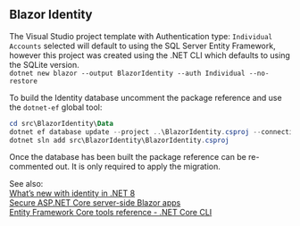 ## Blazor Identity

The Visual Studio project template with Authentication type: `Individual Accounts` selected will default to using the SQL Server Entity Framework, however this project was created using the .NET CLI which defaults to using the SQLite version.\
`dotnet new blazor --output BlazorIdentity --auth Individual --no-restore`

To build the Identity database uncomment the package reference and use the `dotnet-ef` global tool:

```powershell
cd src\BlazorIdentity\Data
dotnet ef database update --project ..\BlazorIdentity.csproj --connection "Data Source=Data\app.db"
dotnet sln add src\BlazorIdentity\BlazorIdentity.csproj
```
Once the database has been built the package reference can be re-commented out. It is only required to apply the migration.

See also:\
[What’s new with identity in .NET 8](https://devblogs.microsoft.com/dotnet/whats-new-with-identity-in-dotnet-8/#the-blazor-identity-ui)\
[Secure ASP.NET Core server-side Blazor apps](https://learn.microsoft.com/en-us/aspnet/core/blazor/security/server)\
[Entity Framework Core tools reference - .NET Core CLI](https://learn.microsoft.com/en-us/ef/core/cli/dotnet)
